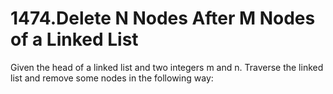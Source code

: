 # 1474.Delete N Nodes After M Nodes of a Linked List
Given the head of a linked list and two integers m and n. Traverse the linked list and remove some nodes in the following way:
